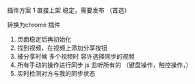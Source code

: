 ##

插件方案
1 直接上架 稳定，需要发布 （首选）

转换为chrome 插件
1. 页面稳定后再初始化
2. 找到视频，在视频上添加分享按钮
3. 被分享时候 多个视频时 容许选择同步的视频
4. 所有手动的操作进行同步 js 监听所有的 （键盘操作，触控操作，）
5. 实时检测对方与我的同步状态
